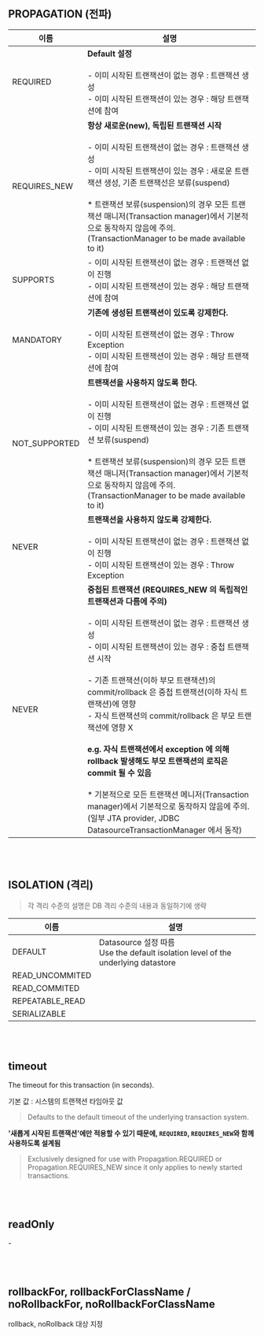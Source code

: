 ## PROPAGATION (전파)

|이름|설명|
|-|-|
|REQUIRED|**Default 설정** <br><br> - 이미 시작된 트랜잭션이 없는 경우 : 트랜잭션 생성 <br>- 이미 시작된 트랜잭션이 있는 경우 : 해당 트랜잭션에 참여|
|REQUIRES_NEW|**항상 새로운(new), 독립된 트랜잭션 시작** <br><br> - 이미 시작된 트랜잭션이 없는 경우 : 트랜잭션 생성 <br> - 이미 시작된 트랜잭션이 있는 경우 : 새로운 트랜잭션 생성, 기존 트랜잭선은 보류(suspend) <br><br> \* 트랜잭션 보류(suspension)의 경우 모든 트랜잭션 매니저(Transaction manager)에서 기본적으로 동작하지 않음에 주의.<br>(TransactionManager to be made available to it)|
|SUPPORTS|- 이미 시작된 트랜잭션이 없는 경우 : 트랜잭션 없이 진행 <br> - 이미 시작된 트랜잭션이 있는 경우 : 해당 트랜잭션에 참여|
|MANDATORY|**기존에 생성된 트랜잭션이 있도록 강제한다.** <br><br> - 이미 시작된 트랜잭션이 없는 경우 : Throw Exception <br> - 이미 시작된 트랜잭션이 있는 경우 : 해당 트랜잭션에 참여 <br>|
|NOT_SUPPORTED|**트랜잭션을 사용하지 않도록 한다.** <br><br> - 이미 시작된 트랜잭션이 없는  경우 : 트랜잭션 없이 진행 <br>- 이미 시작된 트랜잭션이 있는 경우 : 기존 트랜잭션 보류(suspend) <br><br> \* 트랜잭션 보류(suspension)의 경우 모든 트랜잭션 매니저(Transaction manager)에서 기본적으로 동작하지 않음에 주의.<br>(TransactionManager to be made available to it)|
|NEVER|**트랜잭션을 사용하지 않도록 강제한다.** <br><br> - 이미 시작된 트랜잭션이 없는  경우 : 트랜잭션 없이 진행 <br>- 이미 시작된 트랜잭션이 있는 경우 : Throw Exception|
|NEVER|**중첩된 트랜잭션 (REQUIRES_NEW 의 독립적인 트랜잭션과 다름에 주의)** <br><br> - 이미 시작된 트랜잭션이 없는 경우 : 트랜잭션 생성 <br> - 이미 시작된 트랜잭션이 있는 경우 : 중첩 트랜잭션 시작 <br><br> - 기존 트랜잭션(이하 부모 트랜잭션)의 commit/rollback 은 중첩 트랜잭션(이하 자식 트랜잭션)에 영향 <br> - 자식 트랜잭션의 commit/rollback 은 부모 트랜잭션에 영향 X <br><br> **e.g. 자식 트랜잭션에서 exception 에 의해 rollback 발생해도 부모 트랜잭션의 로직은 commit 될 수 있음** <br><br> \* 기본적으로 모든 트랜잭션 메니저(Transaction manager)에서 기본적으로 동작하지 않음에 주의.<br> (일부 JTA provider, JDBC DatasourceTransactionManager 에서 동작)|


<br><br>

## ISOLATION (격리)

> 각 격리 수준의 설명은 DB 격리 수준의 내용과 동일하기에 생략

|이름|설명|
|-|-|
|DEFAULT|Datasource 설정 따름 <br> Use the default isolation level of the underlying datastore|
|READ_UNCOMMITED||
|READ_COMMITED||
|REPEATABLE_READ||
|SERIALIZABLE||

<br><br>

## timeout 

The timeout for this transaction (in seconds).


기본 값 : 시스템의 트랜잭션 타임아웃 값

> Defaults to the default timeout of the underlying transaction system.

**'새롭게 시작된 트랜잭션'에만 적용할 수 있기 때문에, `REQUIRED`, `REQUIRES_NEW`와 함께 사용하도록 설계됨**

> Exclusively designed for use with Propagation.REQUIRED or Propagation.REQUIRES_NEW since it only applies to newly started transactions.

<br><br>

## readOnly

\-

<br><br>

## rollbackFor, rollbackForClassName / noRollbackFor, noRollbackForClassName

rollback, noRollback 대상 지정